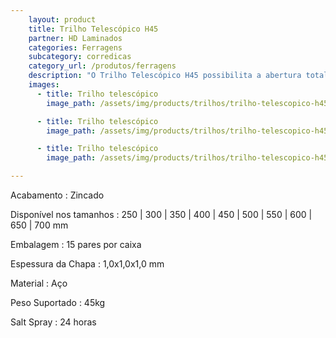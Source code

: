 ```yaml
---
    layout: product
    title: Trilho Telescópico H45
    partner: HD Laminados
    categories: Ferragens     
    subcategory: corredicas
    category_url: /produtos/ferragens
    description: "O Trilho Telescópico H45 possibilita a abertura total da gaveta com deslizamento suave, preciso e resistente. Sua praticidade com travas laterais permite a retirada da gaveta."
    images: 
      - title: Trilho telescópico
        image_path: /assets/img/products/trilhos/trilho-telescopico-h45.jpg

      - title: Trilho telescópico
        image_path: /assets/img/products/trilhos/trilho-telescopico-h45-spec.jpg

      - title: Trilho telescópico
        image_path: /assets/img/products/trilhos/trilho-telescopico-h45-spec-2.jpg

---
```


Acabamento
: Zincado

Disponível nos tamanhos
: 250 | 300 | 350 | 400 | 450 | 500 | 550 | 600 | 650 | 700 mm

Embalagem
: 15 pares por caixa

Espessura da Chapa
: 1,0x1,0x1,0 mm

Material
: Aço

Peso Suportado
: 45kg

Salt Spray
: 24 horas
